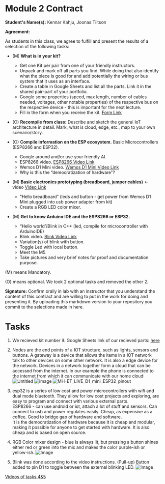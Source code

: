# Module 2 Contract

**Student's Name(s):** Kennar Kahju, Joonas Tiitson

**Agreement:**

As students in this class, we agree to fulfill and present the results of a selection of the following tasks:

- (M) **What is in your kit?**
  - Get one Kit per pair from one of your friendly instructors.
  - Unpack and mark off all parts you find. While doing that also identify what the piece is good for and add potentially the wiring or bus system that it uses as an interface.
  - Create a table in Google Sheets and list all the parts. Link it in the shared pair-part of your portfolio.
  - Google some properties (speed, max length, number of cables needed, voltages, other notable properties) of the respective bus on the respective device - this is important for the next lecture.
  - Fill in the form when you receive the kit. [Form Link](https://forms.gle/BMuoYuQnnsd9DEEK8)

- (O) **Recompile from class:** Describe and sketch the general IoT architecture in detail. Mark, what is cloud, edge, etc., map to your own scenario/story.

- (O) **Compile information on the ESP ecosystem.** Basic Microcontrollers (ESP8266 and ESP32).
  - Google around and/or use your friendly AI.
  - ESP8266 video. [ESP8266 Video Link](https://youtu.be/wOEDaFRlhLo?si=ERGEnZ5NZ37XvrRa)
  - Wemos D1 Mini video. [Wemos D1 Mini Video Link](https://youtu.be/5WXPYWj-_a4?si=aN1WIzTkJIIBUl5E)
  - Why is this the “democratization of hardware”?

- (M) **Basic electronics prototyping (breadboard, jumper cables)** <- video [Video Link](https://youtu.be/yXirMBP3x4U?si=YiR1OVodxhQ-EjHL)
  - ”Hello breadboard” (leds and button - get power from Wemos D1 Mini plugged into usb power adapter from kit)
  - Create a RGB LED color mixer.

- (M) **Get to know Arduino IDE and the ESP8266 or ESP32.**
  - “Hello world”/Blink in C++ (led, compile for microcontroller with ArduinoIDE)
  - Blink video. [Blink Video Link](https://youtu.be/2nN_ZVyWLzg?si=EkluhBUelc4Rdhbg)
  - Variation(s) of blink with button.
  - Toggle Led with local button.
  - Meet the M5.
  - Take pictures and very brief notes for proof and documentation purpose.

(M) means Mandatory.

(O) means optional. We took 2 optional tasks and removed the other 2.

**Signature:** Confirm orally in lab with an instructor that you understand the content of this contract and are willing to put in the work for doing and presenting it. By uploading this markdown version to your repository you commit to the selections made in here.


# Tasks

1. We recieved kit number 9. Google Sheets link of our recieved parts: [here](https://docs.google.com/spreadsheets/d/1qb0uxTUjVfAXhcyMBwt0HGUkXmfpsmdn01q703IYodM/edit?usp=sharing)

2. Nodes are the end points of a IOT structure, such as lights, sensors and buttons. A gateway is a device that allows the items in a IOT network talk to other devices on some other network. It is also a edge device for the network. Devices in a network together form a cloud that can be accessed from the internet. In our example the phone is connected to the internet from which it can communicate with our home cloud
   ![Untitled](https://github.com/bukyt/IoTgeneral/assets/116277045/8d81ae8e-cd12-4c7b-8c85-2091deb48bc9)
   ![image](https://github.com/bukyt/IoTgeneral/assets/116277045/b4690b73-b4fe-435e-a9ba-05826e3e0db9)
  ![MH-ET_LIVE_D1_mini_ESP32_pinout](https://github.com/bukyt/IoTgeneral/assets/116277045/cd9f5cd5-0739-4be2-85ca-444327c2041a)



4. esp32 is a series of low cost and power microcontrollers with wifi and dual mode bluetooth. They allow for low cost projects and exploring, are easy to program and connect with various external parts.  
ESP8266 - can use android or iot, attach a lot of stuff and sensors. Can connect to usb and power regulates easily. Cheap, as expensive as a coffee. Good to bridge gap of hardware and software.  
It is the democratization of hardware because it is cheap and modular, making it possible for anyone to get started with hardware. It is also cheap and is based on open source.

5. RGB Color mixer design - blue is always lit, but pressing a button shines either red or green into the mix and makes the color purple-ish or yellow-ish.
   ![Image](https://github.com/bukyt/IoTgeneral/assets/68914924/f5429e30-0d77-4986-b414-c7432e5ec3cd)

6. Blink was done according to the video instructions. (Pull-up) Button added to pin D1 to toggle between the external blinking LED.
   ![Image](https://github.com/bukyt/IoTgeneral/assets/68914924/8197da65-b253-42b5-a021-37500817382d)

[Videos of tasks 4&5](https://imgur.com/a/N7N7x5i)
